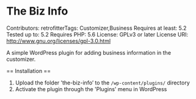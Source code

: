 # The Biz Info
Contributors: retrofitterTags: Customizer,Business
Requires at least: 5.2
Tested up to: 5.2
Requires PHP: 5.6
License: GPLv3 or later
License URI: http://www.gnu.org/licenses/gpl-3.0.html

A simple WordPress plugin for adding business information in the customizer.

== Installation ==
1. Upload the folder ’the-biz-info’ to the `/wp-content/plugins/` directory
2. Activate the plugin through the \'Plugins\' menu in WordPress
